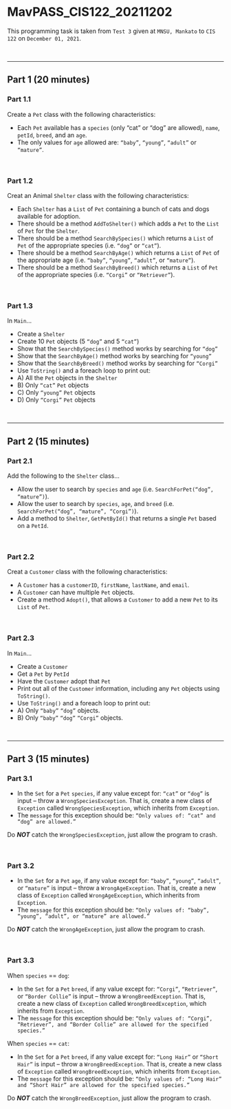 # MavPASS_CIS122_20211202
This programming task is taken from `Test 3` given at `MNSU, Mankato` to `CIS 122` on `December 01, 2021`.

<br><hr>

## Part 1 (20 minutes)
### Part 1.1
Create a `Pet` class with the following characteristics:
- Each `Pet` available has a `species` (only “cat” or “dog” are allowed), `name`,  `petId`, `breed`, and an `age`.
- The only values for `age` allowed are: `“baby”`, `“young”`, `“adult”` or `“mature”`.
<br>

### Part 1.2
Creat an Animal `Shelter` class with the following characteristics:
- Each `Shelter` has a `List` of `Pet` containing a bunch of cats and dogs available for adoption.
- There should be a method `AddToShelter()` which adds a `Pet` to the `List` of `Pet` for the `Shelter`.
- There should be a method `SearchBySpecies()` which returns a `List` of `Pet` of the appropriate species (i.e. `“dog”` or `“cat”`).
- There should be a method `SearchByAge()` which returns a `List` of `Pet` of the appropriate age (i.e. `“baby”`, `“young”`, `“adult”`, or `“mature”`).
- There should be a method `SearchByBreed()` which returns a `List` of `Pet` of the appropriate species (i.e. `“Corgi”` or `“Retriever”`).
<br>

### Part 1.3
In `Main`...
- Create a `Shelter`
- Create 10 `Pet` objects (5 `“dog”` and 5 `“cat”`)
- Show that the `SearchBySpecies()` method works by searching for `“dog”`
- Show that the `SearchByAge()` method works by searching for `“young”`
- Show that the `SearchByBreed()` method works by searching for `“Corgi”`
- Use `ToString()` and a foreach loop to print out:
- A) All the `Pet` objects in the `Shelter`
- B) Only `“cat”` `Pet` objects
- C) Only `“young”` `Pet` objects
- D) Only `“Corgi”` `Pet` objects

<br><hr>

## Part 2 (15 minutes)
### Part 2.1
Add the following to the `Shelter` class...
- Allow the user to search by `species` and `age` (i.e. `SearchForPet(“dog”, “mature”)`).
- Allow the user to search by `species`, `age`, and `breed` (i.e. `SearchForPet(“dog”, “mature”, “Corgi”)`).
- Add a method to `Shelter`, `GetPetById()` that returns a single `Pet` based on a `PetId`.
<br>

### Part 2.2
Creat a `Customer` class with the following characteristics:
- A `Customer` has a `customerID`, `firstName`, `lastName`, and `email`.
- A `Customer` can have multiple `Pet` objects.
- Create a method `Adopt()`, that allows a `Customer` to add a new `Pet` to its `List` of `Pet`.
<br>

### Part 2.3
In `Main`...
- Create a `Customer`
- Get a `Pet` by `PetId`
- Have the `Customer` adopt that `Pet`
- Print out all of the `Customer` information, including any `Pet` objects using `ToString()`.
- Use `ToString()` and a foreach loop to print out:
- A) Only `“baby”` `“dog”` objects.
- B) Only `“baby”` `“dog”` `“Corgi”` objects.

<br><hr>

## Part 3 (15 minutes)
### Part 3.1
- In the `Set` for a `Pet` `species`, if any value except for: `“cat”` or `“dog”` is input – throw a `WrongSpeciesException`. That is, create a new class of `Exception` called `WrongSpeciesException`, which inherits from `Exception`.
- The `message` for this exception should be: `“Only values of: “cat” and “dog” are allowed.”`

Do ***NOT*** catch the `WrongSpeciesException`, just allow the program to crash.

<br>

### Part 3.2
- In the `Set` for a `Pet` `age`, if any value except for: `“baby”`, `“young”`, `“adult”`, or `“mature”` is input – throw a `WrongAgeException`. That is, create a new class of `Exception` called `WrongAgeException`, which inherits from `Exception`.
- The `message` for this exception should be: `“Only values of: “baby”, “young”, “adult”, or “mature” are allowed.”`

Do ***NOT*** catch the `WrongAgeException`, just allow the program to crash.

<br>

### Part 3.3
When `species` == `dog`:
- In the `Set` for a `Pet` `breed`, if any value except for: `“Corgi”`, `“Retriever”`, or `“Border Collie”` is input – throw a `WrongBreedException`. That is, create a new class of `Exception` called `WrongBreedException`, which inherits from `Exception`.
- The `message` for this exception should be: `“Only values of: “Corgi”, “Retriever”, and “Border Collie” are allowed for the specified species.”`

When `species` == `cat`:
- In the `Set` for a `Pet` `breed`, if any value except for: `“Long Hair”` or `“Short Hair”` is input – throw a `WrongBreedException`. That is, create a new class of `Exception` called `WrongBreedException`, which inherits from `Exception`.
- The `message` for this exception should be: `“Only values of: “Long Hair” and “Short Hair” are allowed for the specified species.”`

Do ***NOT*** catch the `WrongBreedException`, just allow the program to crash.
